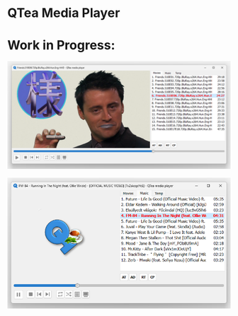 # QTea Media Player
# Work in Progress:

<div align="left">
    <img src="docs/promo/screenshot.png">
</div>
<br>
<div align="left">
    <img src="docs/promo/screenshot2.png">
</div>
<br>